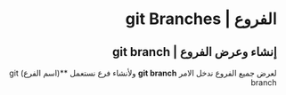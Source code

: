 <div dir="rtl">

#  الفروع | git Branches
## إنشاء وعرض الفروع | git branch

لعرض جميع الفروع ندخل الامر **git branch**
ولأنشاء فرع نستعمل **(اسم الفرع) git branch 
</div>
